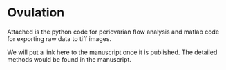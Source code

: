# Ovulation
Attached is the python code for periovarian flow analysis and matlab code for exporting raw data to tiff images.

We will put a link here to the manuscript once it is published. The detailed methods would be found in the manuscript.
